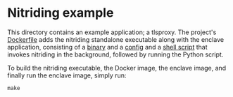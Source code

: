 Nitriding example
=================

This directory contains an example application; a tlsproxy.  The project's
[Dockerfile](Dockerfile) adds the nitriding standalone executable along with the
enclave application, consisting of a
[binary](tlsproxy)
and a
[config](config.yaml)
and a
[shell script](start.sh)
that invokes nitriding in the background, followed by running the Python script.

To build the nitriding executable, the Docker image, the enclave image, and
finally run the enclave image, simply run:

    make
